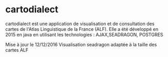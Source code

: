 # cartodialect
cartodialect est une application de visualisation et de consultation des cartes 
de l'Atlas Linguistique de la France (ALF). 
Elle a été développé en 2015 en java en utilisant les technologies : AJAX,SEADRAGON, POSTGRES 

Mise à jour le 12/12/2016
Visualisation seadragon adaptée à la taille des cartes ALF
